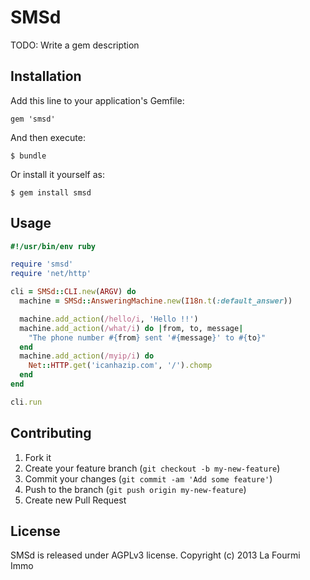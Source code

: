 # SMSd

TODO: Write a gem description

## Installation

Add this line to your application's Gemfile:

    gem 'smsd'

And then execute:

    $ bundle

Or install it yourself as:

    $ gem install smsd

## Usage

```ruby
#!/usr/bin/env ruby

require 'smsd'
require 'net/http'

cli = SMSd::CLI.new(ARGV) do
  machine = SMSd::AnsweringMachine.new(I18n.t(:default_answer))

  machine.add_action(/hello/i, 'Hello !!')
  machine.add_action(/what/i) do |from, to, message|
    "The phone number #{from} sent '#{message}' to #{to}"
  end
  machine.add_action(/myip/i) do
    Net::HTTP.get('icanhazip.com', '/').chomp
  end
end

cli.run
```

## Contributing

1. Fork it
2. Create your feature branch (`git checkout -b my-new-feature`)
3. Commit your changes (`git commit -am 'Add some feature'`)
4. Push to the branch (`git push origin my-new-feature`)
5. Create new Pull Request

## License

SMSd is released under AGPLv3 license. Copyright (c) 2013 La Fourmi Immo
